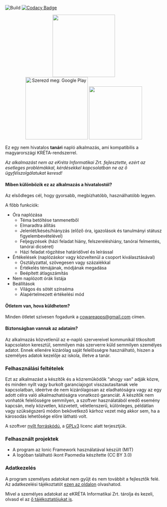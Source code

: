 ![Build](https://github.com/Coware-Apps/naplo/workflows/Build%20and%20sign%20Android/badge.svg)
[![Codacy Badge](https://api.codacy.com/project/badge/Grade/f98abce0a81e44b69c0458ddfd03790e)](https://www.codacy.com/gh/Coware-Apps/naplo?utm_source=github.com&utm_medium=referral&utm_content=Coware-Apps/naplo&utm_campaign=Badge_Grade)

<p align="center">
    <img class="center" src="https://coware-apps.github.io/naplo/naplo_logo.png" width="200"/><br>
    <a href='https://play.google.com/store/apps/details?id=hu.coware.naplo&pcampaignid=pcampaignidMKT-Other-global-all-co-prtnr-py-PartBadge-Mar2515-1'><img alt='Szerezd meg: Google Play' src='https://play.google.com/intl/en_us/badges/static/images/badges/hu_badge_web_generic.png' width="200" /></a>
    <a href="https://apps.apple.com/hu/app/napl%C3%B3/id1502625866?mt=8"><img src="https://linkmaker.itunes.apple.com/en-us/badge-lrg.svg?releaseDate=2020-03-23&kind=iossoftware&bubble=ios_apps" width="170" /></a>
</p>

Ez egy nem hivatalos **tanári** napló alkalmazás, ami kompatibilis a magyarországi KRÉTA-rendszerrel.

_Az alkalmazást nem az eKréta Informatikai Zrt. fejlesztette, ezért az esetleges problémákkal, kérdésekkel kapcsolatban ne az ő ügyfélszolgálatukat keresd!_

#### Miben különbözik ez az alkalmazás a hivatalostól?

Az elsődleges cél, hogy gyorsabb, megbízhatóbb, használhatóbb legyen.

A főbb funkciók:

-   Óra naplózása
    -   Téma betöltése tanmenetből
    -   Elmaradtra állítás
    -   Jelenlét/késés/hiányzás (előző óra, igazolások és tanulmányi státusz figyelembevételével)
    -   Feljegyzések (házi feladat hiány, felszereléshiány, tanórai felmentés, tanórai dicséret)
    -   Házi feladat rögzítése határidővel és leírással
-   Értékelések (naplózáskor vagy közveltenül a csoport kiválasztásával)
    -   Osztályzattal, szövegesen vagy százalékkal
    -   Értékelés témájának, módjának megadása
    -   Beépített átlagszámítás
-   Nem naplózott órák listája
-   Beállítások
    -   Világos és sötét színséma
    -   Alapértelmezett értékelési mód

#### Ötletem van, hova küldhetem?

Minden ötletet szívesen fogadunk a cowareapps@gmail.com címen.

#### Biztonságban vannak az adataim?

Az alkalmazás közvetlenül az e-napló szervereivel kommunikál titkosított kapcsolaton keresztül, semmilyen más szerverre küld semmilyen személyes adatot. Ennek ellenére kizárólag saját felelősségre használható, hiszen a személyes adatok kezelője az iskola, illetve a tanár.

### Felhasználási feltételek

Ezt az alkalmazást a készítők és a közreműködők "ahogy van" adják közre, és minden nyílt vagy burkolt garanciajogot visszautasítanak vele kapcsolatban, ideértve de nem kizárólagosan az eladhatóságra vagy az egy adott célra való alkalmazhatóságra vonatkozó garanciát. A készítők nem vonhatók felelősségre semmilyen, a szoftver használatából eredő esemény kapcsán, mely közvetlen, közvetett, véletlenszerű, különleges, példátlan vagy szükségszerű módon bekövetkező kárhoz vezet még akkor sem, ha a károsodás lehetősége előre látható volt.

A szoftver [nyílt forráskódú](https://github.com/Coware-Apps/naplo/), a [GPLv3](https://github.com/Coware-Apps/naplo/blob/master/LICENSE) licenc alatt terjesztjük.

### Felhasznált projektek

-   A program az Ionic Framework használatával készült (MIT)
-   A logóban található ikont Paomedia készítette (CC BY 3.0)

### Adatkezelés

A program személyes adatokat nem gyűjt és nem továbbít a fejlesztők felé. Az adatkezelési tájékoztatót [ezen az oldalon](https://coware-apps.github.io/naplo/privacy) olvashatod.

Mivel a személyes adatokat az eKRÉTA Informatikai Zrt. tárolja és kezeli, olvasd el az [ő tájékoztatójukat is](https://tudasbazis.ekreta.hu/pages/viewpage.action?pageId=4064926).

